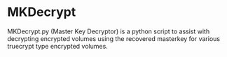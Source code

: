 # MKDecrypt
MKDecrypt.py (Master Key Decryptor) is a python script to assist with decrypting encrypted volumes using the recovered masterkey for various truecrypt type encrypted volumes.
